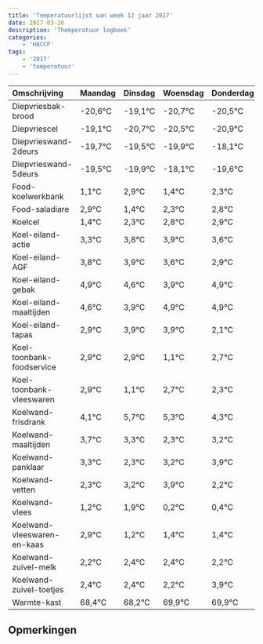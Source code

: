 ```yaml
---
title: 'Temperatuurlijst van week 12 jaar 2017'
date: 2017-03-26
description: 'Themperatuur logboek'
categories:
    - 'HACCP'
tags:
    - '2017'
    - 'temperatuur'
---
```

|Omschrijving|Maandag|Dinsdag|Woensdag|Donderdag|Vrijdag|Zaterdag|Zondag|
|:---|:---|:---|:---|:---|:---|:---|:---|
|Diepvriesbak-brood|-20,6°C|-19,1°C|-20,7°C|-20,5°C|-20,9°C|-19,1°C|-20,6°C|
|Diepvriescel|-19,1°C|-20,7°C|-20,5°C|-20,9°C|-19,1°C|-20,6°C|-19,7°C|
|Diepvrieswand-2deurs|-19,7°C|-19,5°C|-19,9°C|-18,1°C|-19,6°C|-18,7°C|-18,2°C|
|Diepvrieswand-5deurs|-19,5°C|-19,9°C|-18,1°C|-19,6°C|-18,7°C|-18,2°C|-18,1°C|
|Food-koelwerkbank|1,1°C|2,9°C|1,4°C|2,3°C|2,8°C|2,9°C|2,6°C|
|Food-saladiare|2,9°C|1,4°C|2,3°C|2,8°C|2,9°C|2,6°C|1,9°C|
|Koelcel|1,4°C|2,3°C|2,8°C|2,9°C|2,6°C|1,9°C|2,9°C|
|Koel-eiland-actie|3,3°C|3,8°C|3,9°C|3,6°C|2,9°C|3,9°C|3,9°C|
|Koel-eiland-AGF|3,8°C|3,9°C|3,6°C|2,9°C|3,9°C|3,9°C|2,1°C|
|Koel-eiland-gebak|4,9°C|4,6°C|3,9°C|4,9°C|4,9°C|3,1°C|4,7°C|
|Koel-eiland-maaltijden|4,6°C|3,9°C|4,9°C|4,9°C|3,1°C|4,7°C|4,3°C|
|Koel-eiland-tapas|2,9°C|3,9°C|3,9°C|2,1°C|3,7°C|3,3°C|2,3°C|
|Koel-toonbank-foodservice|2,9°C|2,9°C|1,1°C|2,7°C|2,3°C|1,3°C|2,2°C|
|Koel-toonbank-vleeswaren|2,9°C|1,1°C|2,7°C|2,3°C|1,3°C|2,2°C|2,9°C|
|Koelwand-frisdrank|4,1°C|5,7°C|5,3°C|4,3°C|5,2°C|5,9°C|4,2°C|
|Koelwand-maaltijden|3,7°C|3,3°C|2,3°C|3,2°C|3,9°C|2,2°C|2,4°C|
|Koelwand-panklaar|3,3°C|2,3°C|3,2°C|3,9°C|2,2°C|2,4°C|2,4°C|
|Koelwand-vetten|2,3°C|3,2°C|3,9°C|2,2°C|2,4°C|2,4°C|2,2°C|
|Koelwand-vlees|1,2°C|1,9°C|0,2°C|0,4°C|0,4°C|0,2°C|1,9°C|
|Koelwand-vleeswaren-en-kaas|2,9°C|1,2°C|1,4°C|1,4°C|1,2°C|2,9°C|2,9°C|
|Koelwand-zuivel-melk|2,2°C|2,4°C|2,4°C|2,2°C|3,9°C|3,9°C|3,2°C|
|Koelwand-zuivel-toetjes|2,4°C|2,4°C|2,2°C|3,9°C|3,9°C|3,2°C|2,3°C|
|Warmte-kast|68,4°C|68,2°C|69,9°C|69,9°C|69,2°C|68,3°C|69,3°C|

## Opmerkingen


